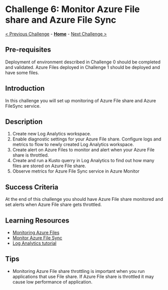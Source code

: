 # Challenge 6: Monitor Azure File share and Azure File Sync

[< Previous Challenge](./Challenge-05-secure_private_endpoint.md) - **[Home](../README.md)** - [Next Challenge >](./Challenge-07-ad_integration.md)

## Pre-requisites

Deployment of environment described in Challenge 0 should be completed and validated. Azure Files deployed in Challenge 1 should be deployed and have some files.

## Introduction

In this challenge you will set up monitoring of Azure File share and Azure FileSync service.

## Description

1. Create new Log Analytics workspace.
1. Enable diagnostic settings for your Azure File share. Configure logs and metrics to flow to newly created Log Analytics workspace.
1. Create alert on Azure Files to monitor and alert when your Azure File share is throttled.
1. Create and run a Kusto querry in Log Analytics to find out how many files are stored on Azure File share.
1. Observe metrics for Azure File Sync service in Azure Monitor

## Success Criteria

At the end of this challenge you should have Azure File share monitored and set alerts when Azure File share gets throttled.

## Learning Resources

- [Monitoring Azure Files](https://docs.microsoft.com/en-us/azure/storage/files/storage-files-monitoring?tabs=azure-portal)
- [Monitor Azure File Sync](https://docs.microsoft.com/en-us/azure/storage/file-sync/file-sync-monitoring)
- [Log Analytics tutorial](https://docs.microsoft.com/en-us/azure/azure-monitor/logs/log-analytics-tutorial)

## Tips

- Monitoring Azure File share throttling is important when you run applications that use File share. If Azure File share is throttled it may cause low performance of application.